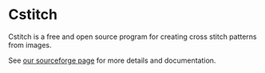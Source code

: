 Cstitch
=======

Cstitch is a free and open source program for creating cross stitch patterns from images.

See [our sourceforge page](http://cstitch.sourceforge.net/) for more details and documentation.
